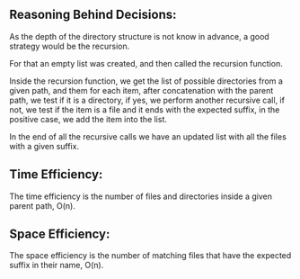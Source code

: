
## Reasoning Behind Decisions:
As the depth of the directory structure is not know in advance, a good strategy would be the recursion.  

For that an empty list was created, and then called the recursion function.  

Inside the recursion function, we get the list of possible directories from a given path, and them for each item, after concatenation with the parent path, we test if it is a directory, if yes, we perform another recursive call, if not, we test if the item is a file and it ends with the expected suffix, in the positive case, we add the item into the list.  

In the end of all the recursive calls we have an updated list with all the files with a given suffix.  

## Time Efficiency:
The time efficiency is the number of files and directories inside a given parent path, O(n).

## Space Efficiency:
The space efficiency is the number of matching files that have the expected suffix in their name, O(n).